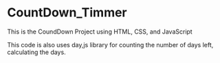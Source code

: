 # CountDown_Timmer


This is the CoundDown Project using HTML, CSS, and JavaScript


This code is also uses day,js library for counting the number of days left, calculating the days.
